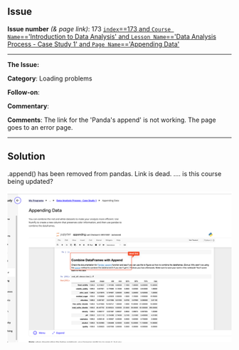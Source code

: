 ## Issue
**Issue number** _(& page link)_: 173 [`index`==173 and `Course Name`=='Introduction to Data Analysis' and `Lesson Name`=='Data Analysis Process - Case Study 1' and `Page Name`=='Appending Data'](https://learn.udacity.com/nanodegrees/nd002-wgu-1/parts/7017d220-3f67-402c-93b0-0014bfee8bd4/lessons/fbab288f-cf02-470f-98cd-d67aece8a168/concepts/6751f1a0-3cad-435b-a2c1-184415da8a8a)
***

**The Issue:**

**Category**: Loading problems

**Follow-on**: 

**Commentary**: 

**Comments**: The link for the 'Panda's append' is not working. The page goes
to an error page.


***
## Solution


.append() has been removed from pandas. Link is dead.  .... is this course being updated?

<img style='width: 600px' src="./images/173.png"></img>